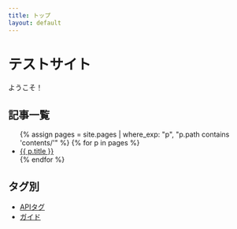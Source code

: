 ```yaml
---
title: トップ
layout: default
---
```


# テストサイト

ようこそ！

## 記事一覧

<ul>
  {% assign pages = site.pages | where_exp: "p", "p.path contains 'contents/'" %}
  {% for p in pages %}
    <li><a href="{{ site.baseurl }}{{ p.url }}">{{ p.title }}</a></li>
  {% endfor %}
</ul>

## タグ別

- [APIタグ](tags/api.md)
- [ガイド](tags/guide.md)
